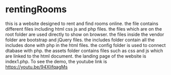 # rentingRooms
this is a website designed to rent and find rooms online.
the file contains different files including html css js and php files.
the files which are on the root folder are used directly to show on browser.
the files inside the vendor folder are bootstrap and jQuery files.
the includes folder contain all the includes done with php in the html files.
the config folder is used to connect dtabase with php.
the assets folder contains files such as css and js which are linked to the html document.
the landing page of the website is index1.php.
To see the demo, the youtube link is https://youtu.be/94XlifqagMs

